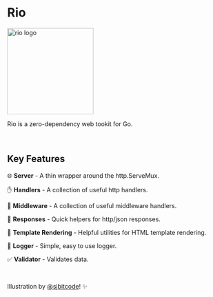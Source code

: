 # Rio

<img src="https://github.com/TunedMystic/rio/assets/6523726/07920d93-70ff-4127-bf11-41bdb3f68fae" width="200" alt="rio logo" />


Rio is a zero-dependency web tookit for Go.

<br />

## Key Features

🌐 **Server** - A thin wrapper around the http.ServeMux.

✋ **Handlers** - A collection of useful http handlers.

🔗 **Middleware** - A collection of useful middleware handlers.

💬 **Responses** - Quick helpers for http/json responses.

🎨 **Template Rendering** - Helpful utilities for HTML template rendering.

📝 **Logger** - Simple, easy to use logger.

✅ **Validator** - Validates data.

<br />

Illustration by [@sjbitcode](https://github.com/sjbitcode)! ✨
